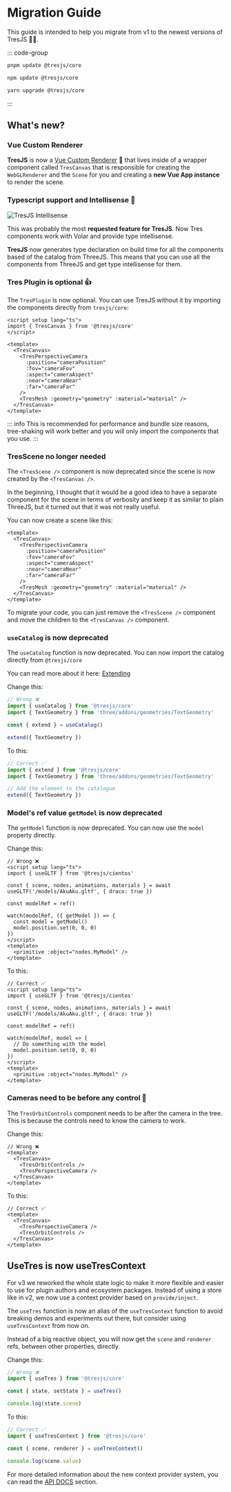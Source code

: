 # Migration Guide

This guide is intended to help you migrate from v1 to the newest versions of TresJS 🤩✨.

::: code-group

```bash [pnpm]
pnpm update @tresjs/core
```

```bash [npm]
npm update @tresjs/core
```

```bash [yarn]
yarn upgrade @tresjs/core
```

:::

## What's new?

### Vue Custom Renderer

**TresJS** is now a [Vue Custom Renderer](https://vuejs.org/api/custom-renderer.html#createrenderer) 🎉 that lives inside of a wrapper component called `TresCanvas` that is responsible for creating the `WebGLRenderer` and the `Scene` for you and creating a **new Vue App instance** to render the scene.

### Typescript support and Intellisense 🦾

![TresJS Intellisense](/v2-intellisense.gif)

This was probably the most **requested feature for TresJS**. Now Tres components work with Volar and provide type intellisense.

**TresJS** now generates type declaration on build time for all the components based of the catalog from ThreeJS. This means that you can use all the components from ThreeJS and get type intellisense for them.

### Tres Plugin is optional 👍

The `TresPlugin` is now optional. You can use TresJS without it by importing the components directly from `tresjs/core`:

```vue
<script setup lang="ts">
import { TresCanvas } from '@tresjs/core'
</script>

<template>
  <TresCanvas>
    <TresPerspectiveCamera
      :position="cameraPosition"
      :fov="cameraFov"
      :aspect="cameraAspect"
      :near="cameraNear"
      :far="cameraFar"
    />
    <TresMesh :geometry="geometry" :material="material" />
  </TresCanvas>
</template>
```

::: info
This is recommended for performance and bundle size reasons, tree-shaking will work better and you will only import the components that you use.
:::

### TresScene no longer needed

The `<TresScene />` component is now deprecated since the scene is now created by the `<TresCanvas />`.

In the beginning, I thought that it would be a good idea to have a separate component for the scene in terms of verbosity and keep it as similar to plain ThreeJS, but it turned out that it was not really useful.

You can now create a scene like this:

```vue
<template>
  <TresCanvas>
    <TresPerspectiveCamera
      :position="cameraPosition"
      :fov="cameraFov"
      :aspect="cameraAspect"
      :near="cameraNear"
      :far="cameraFar"
    />
    <TresMesh :geometry="geometry" :material="material" />
  </TresCanvas>
</template>
```

To migrate your code, you can just remove the `<TresScene />` component and move the children to the `<TresCanvas />` component.

### `useCatalog` is now deprecated

The `useCatalog` function is now deprecated. You can now import the catalog directly from `@tresjs/core`

You can read more about it here: [Extending](/advanced/extending.md)

Change this:

```ts {2,5,7}
// Wrong ❌
import { useCatalog } from '@tresjs/core'
import { TextGeometry } from 'three/addons/geometries/TextGeometry'

const { extend } = useCatalog()

extend({ TextGeometry })
```

To this:

```ts {2,6}
// Correct ✅
import { extend } from '@tresjs/core'
import { TextGeometry } from 'three/addons/geometries/TextGeometry'

// Add the element to the catalogue
extend({ TextGeometry })
```

### Model's ref value `getModel` is now deprecated

The `getModel` function is now deprecated. You can now use the `model` property directly.

Change this:

```vue {7,9-12}
// Wrong ❌
<script setup lang="ts">
import { useGLTF } from '@tresjs/cientos'

const { scene, nodes, animations, materials } = await useGLTF('/models/AkuAku.gltf', { draco: true })

const modelRef = ref()

watch(modelRef, ({ getModel }) => {
  const model = getModel()
  model.position.set(0, 0, 0)
})
</script>
<template>
  <primitive :object="nodes.MyModel" />
</template>
```

To this:

```vue {7,9-12}
// Correct ✅
<script setup lang="ts">
import { useGLTF } from '@tresjs/cientos'

const { scene, nodes, animations, materials } = await useGLTF('/models/AkuAku.gltf', { draco: true })

const modelRef = ref()

watch(modelRef, model => {
  // Do something with the model
  model.position.set(0, 0, 0)
})
</script>
<template>
  <primitive :object="nodes.MyModel" />
</template>
```

### Cameras need to be before any control 🎥

The `TresOrbitControls` component needs to be after the camera in the tree. This is because the controls need to know the camera to work.

Change this:

```vue {3,5}
// Wrong ❌
<template>
  <TresCanvas>
    <TresOrbitControls />
    <TresPerspectiveCamera />
  </TresCanvas>
</template>
```

To this:

```vue {3,5}
// Correct ✅
<template>
  <TresCanvas>
    <TresPerspectiveCamera />
    <TresOrbitControls />
  </TresCanvas>
</template>
```

## UseTres is now useTresContext <Badge type="warning" text="^3.0.0" />

For v3 we reworked the whole state logic to make it more flexible and easier to use for plugin authors and ecosystem packages. Instead of using a store like in v2, we now use a context provider based on `provide/inject`.

The `useTres` function is now an alias of the `useTresContext` function to avoid breaking demos and experiments out there, but consider using `useTresContext` from now on. 

Instead of a big reactive object, you will now get the `scene` and `renderer` refs, between other properties, directly.

Change this:

```ts {2}
// Wrong ❌
import { useTres } from '@tresjs/core'

const { state, setState } = useTres()

console.log(state.scene)
```

To this:

```ts {2}
// Correct ✅
import { useTresContext } from '@tresjs/core'

const { scene, renderer } = useTresContext()

console.log(scene.value)
```

For more detailed information about the new context provider system, you can read the [API DOCS](/api/composables.md) section.